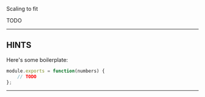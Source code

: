 Scaling to fit

TODO

----------------------------------------------------------------------

## HINTS

Here's some boilerplate:

```js
module.exports = function(numbers) {
    // TODO
};
```

----------------------------------------------------------------------
